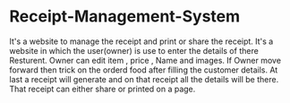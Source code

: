 # Receipt-Management-System
It's a website to manage the receipt and print or share the receipt.
It's a website in which the user(owner) is use to enter the details of there Resturent.
Owner can edit item , price , Name and images.
If Owner move forward then trick on the orderd food after filling the customer details.
At last a receipt will generate and on that receipt all the details will be there.
That receipt can either share or printed on a page.
